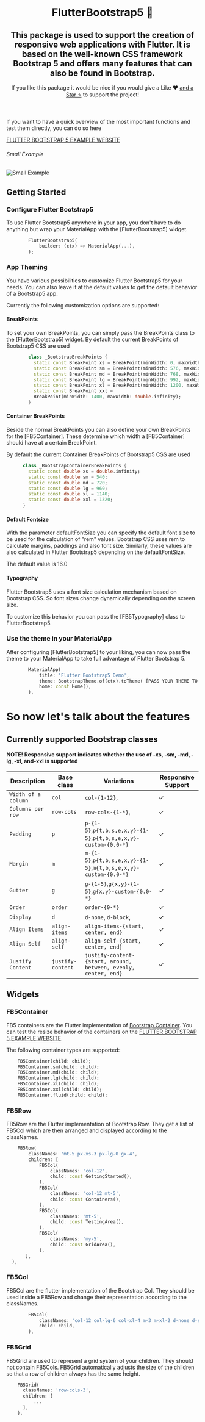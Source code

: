 <h1 align="center">
     FlutterBootstrap5 🚀
</h1>

<h2 align="center"> This package is used to support the creation of responsive web applications with Flutter. 
It is based on the well-known CSS framework Bootstrap 5 and offers many features that can also be found in Bootstrap.
</h2>
<p align="center">If you like this package it would be nice if you would give a Like ❤️ <a href="https://github.com/felixjunghans/flutter_bootstrap_5">and a Star ⭐</a> to support the project!</p>

<br />
<br />
If you want to have a quick overview of the most important functions and test them directly, you can do so here

[FLUTTER BOOTSTRAP 5 EXAMPLE WEBSITE](https://flutter-bootstrap-5.web.app/#/)


###### Small Example
![Small Example](https://media.giphy.com/media/TGsjMX7RQu4IYCcJhD/giphy.gif)

## Getting Started

### Configure Flutter Bootstrap5

To use Flutter Bootstrap5 anywhere in your app, you don't have to do anything but wrap your MaterialApp with the [FlutterBootstrap5] widget.

```dart
        FlutterBootstrap5(
            builder: (ctx) => MaterialApp(...),
        );
```

### App Theming

You have various possibilities to customize Flutter Bootstrap5 for your needs.
You can also leave it at the default values to get the default behavior of a Bootstrap5 app.

Currently the following customization options are supported:

#### BreakPoints

To set your own BreakPoints, you can simply pass the BreakPoints class to the [FlutterBootstrap5] widget.
By default the current BreakPoints of Bootstrap5 CSS are used

```dart
        class _BootstrapBreakPoints {
          static const BreakPoint xs = BreakPoint(minWidth: 0, maxWidth: 576);
          static const BreakPoint sm = BreakPoint(minWidth: 576, maxWidth: 768);
          static const BreakPoint md = BreakPoint(minWidth: 768, maxWidth: 992);
          static const BreakPoint lg = BreakPoint(minWidth: 992, maxWidth: 1200);
          static const BreakPoint xl = BreakPoint(minWidth: 1200, maxWidth: 1400);
          static const BreakPoint xxl =
          BreakPoint(minWidth: 1400, maxWidth: double.infinity);
        }
```

#### Container BreakPoints

Beside the normal BreakPoints you can also define your own BreakPoints for the [FB5Container]. 
These determine which width a [FB5Container] should have at a certain BreakPoint.

By default the current Container BreakPoints of Bootstrap5 CSS are used

```dart
      class _BootstrapContainerBreakPoints {
        static const double xs = double.infinity;
        static const double sm = 540;
        static const double md = 720;
        static const double lg = 960;
        static const double xl = 1140;
        static const double xxl = 1320;
      }
```

#### Default Fontsize

With the parameter defaultFontSize you can specify the default font size to be used for the calculation of "rem" values. 
Bootstrap CSS uses rem to calculate margins, paddings and also font size. 
Similarly, these values are also calculated in Flutter Bootstrap5 depending on the defaultFontSize.

The default value is 16.0

#### Typography

Flutter Bootstrap5 uses a font size calculation mechanism based on Bootstrap CSS. 
So font sizes change dynamically depending on the screen size.

To customize this behavior you can pass the [FB5Typography] class to FlutterBootstrap5.



### Use the theme in your MaterialApp

After configuring [FlutterBootstrap5] to your liking,
you can now pass the theme to your MaterialApp to take full advantage of Flutter Bootstrap 5.

```dart
        MaterialApp(
            title: 'Flutter Bootstrap5 Demo',
            theme: BootstrapTheme.of(ctx).toTheme( [PASS YOUR THEME TO OVERRIDE BOOTSTRAP THEME IF YOU WANT TO] ),
            home: const Home(),
        ),
```

# So now let's talk about the features

## Currently supported Bootstrap classes
#### NOTE! Responsive support indicates whether the use of -xs, -sm, -md, -lg, -xl, and-xxl is supported
| Description         | Base class           | Variations                                                    | Responsive Support |
|---------------------|----------------------|---------------------------------------------------------------|--------------------|
| `Width of a column` | `col`                | `col-{1-12}`,                                                 | &check;            |
| `Columns per row`   | `row-cols`           | `row-cols-{1-*}`,                                             | &check;            |
| `Padding`           | `p`                  | `p-{1-5}`,`p{t,b,s,e,x,y}-{1-5}`,`p{t,b,s,e,x,y}-custom-{0.0-*}`  | &check;            |
| `Margin`            | `m`                  | `m-{1-5}`,`p{t,b,s,e,x,y}-{1-5}`,`m{t,b,s,e,x,y}-custom-{0.0-*}`  | &check;            |
| `Gutter`            | `g`                  | `g-{1-5}`,`g{x,y}-{1-5}`,`g{x,y}-custom-{0.0-*}`              | &check;            |
| `Order`             | `order`              | `order-{0-*}`                                                 | &check;            |
| `Display`           | `d`                  | `d-none`, `d-block`,                                          | &check;            |
| `Align Items`       | `align-items`        | `align-items-{start, center, end}`                            | &check;            |
| `Align Self`        | `align-self`         | `align-self-{start, center, end}`                             | &check;            |
| `Justify Content`   | `justify-content`    | `justify-content-{start, around, between, evenly, center, end}` | &check;            |

## Widgets

### FB5Container
FB5 containers are the Flutter implementation of [Bootstrap Container](https://getbootstrap.com/docs/5.2/layout/containers/).
You can test the resize behavior of the containers on the [FLUTTER BOOTSTRAP 5 EXAMPLE WEBSITE](https://flutter-bootstrap-5.web.app/#/).

The following container types are supported:
```dart
    FB5Container(child: child);
    FB5Container.sm(child: child);
    FB5Container.md(child: child);
    FB5Container.lg(child: child);
    FB5Container.xl(child: child);
    FB5Container.xxl(child: child);
    FB5Container.fluid(child: child);
```

### FB5Row
FB5Row are the Flutter implementation of Bootstrap Row. They get a list of FB5Col which are then arranged and displayed according to the classNames.
```dart
    FB5Row(
        classNames: 'mt-5 px-xs-3 px-lg-0 gx-4',
        children: [
            FB5Col(
                classNames: 'col-12',
                child: const GettingStarted(),
            ),
            FB5Col(
                classNames: 'col-12 mt-5',
                child: const Containers(),
            ),
            FB5Col(
                classNames: 'mt-5',
                child: const TestingArea(),
            ),
            FB5Col(
                classNames: 'my-5',
                child: const GridArea(),
            ),
       ],
  ),
```

### FB5Col
FB5Col are the flutter implementation of the Bootstrap Col. They should be used inside a FB5Row and change their representation according to the classNames.
```dart
        FB5Col(
            classNames: 'col-12 col-lg-6 col-xl-4 m-3 m-xl-2 d-none d-sm-block',
            child: child,
        ),
```

### FB5Grid
FB5Grid are used to represent a grid system of your children. They should not contain FB5Cols. FB5Grid automatically adjusts the size of the children so that a row of children always has the same height.
```dart
    FB5Grid(
      classNames: 'row-cols-3',
      children: [
          ...
      ],
    ),
```
